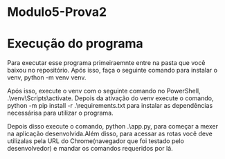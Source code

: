 # Modulo5-Prova2

# Execução do programa 
Para executar esse programa primeiraemnte entre na pasta que você baixou no repositório. Após isso, faça o seguinte comando para instalar o venv, python -m venv venv.

Após isso, execute o venv com o seguinte comando no PowerShell, .\venv\Scripts\activate. Depois da ativação do venv execute o comando, python -m pip install -r .\requirements.txt para instalar as dependências necessárisa para utilizar o programa.

Depois disso execute o comando, python .\app.py, para começar a mexer na aplicação desenvolvida.Além disso, para acessar as rotas você deve utilizalas pela URL do Chrome(navegador que foi testado pelo desenvolvedor) e mandar os comandos requeridos por lá.

